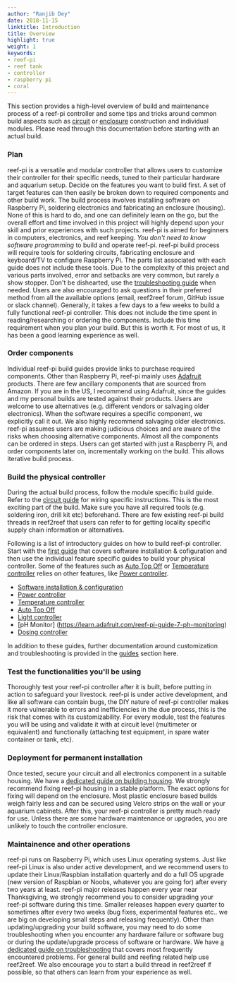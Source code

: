 ```yaml
---
author: "Ranjib Dey"
date: 2018-11-15
linktitle: Introduction
title: Overview
highlight: true
weight: 1
keywords:
- reef-pi
- reef tank
- controller
- raspberry pi
- coral
---
```


This section provides a high-level overview of build and maintenance process of a reef-pi controller and some tips and tricks around common build aspects such as [circuit](/guides/electronics) or [enclosure](/guides/housing) construction and individual modules. Please read through this documentation before starting with an actual build.

### Plan

reef-pi is a versatile and modular controller that allows users to customize their controller for their specific needs, tuned to their particular hardware and aquarium setup. Decide on the features you want to build first. A set of target features can then easily be broken down to required components and other build work. The build process involves installing software on Raspberry Pi, soldering electronics and fabricating an enclosure (housing). None of this is hard to do, and one can definitely learn on the go, but the overall effort and time involved in this project will highly depend upon your skill and prior experiences with such projects. reef-pi is aimed for beginners in computers, electronics, and reef keeping. *You don't need to know software programming* to build and operate reef-pi. reef-pi build process will require tools for soldering circuits, fabricating enclosure and keyboard/TV to configure Raspberry Pi. The parts list associated with each guide does not include these tools. Due to the complexity of this project and various parts involved, error and setbacks are very common, but rarely a show stopper. Don't be dishearted, use the [troubleshooting guide](/guides/troubleshooting/) when needed. Users are also encouraged to ask questions in their preferred method from all the available options (email, reef2reef forum, GitHub issue or slack channel). Generally, it takes a few days to a few weeks to build a fully functional reef-pi controller. This does not include the time spent in reading/researching or ordering the components. Include this time requirement when you plan your build. But this is worth it. For most of us, it has been a good learning experience as well.

### Order components

Individual reef-pi build guides provide links to purchase required components. Other than Raspberry Pi, reef-pi mainly uses [Adafruit](https://www.adafruit.com) products. There are few ancillary components that are sourced from Amazon. If you are in the US, I recommend using Adafruit, since the guides and my personal builds are tested against their products. Users are welcome to use alternatives (e.g. different vendors or salvaging older electronics). When the software requires a specific component, we explicitly call it out. We also highly recommend salvaging older electronics. reef-pi assumes users are making judicious choices and are aware of the risks when choosing alternative components. Almost all the components can be ordered in steps. Users can get started with just a Raspberry Pi, and order components later on, incrementally working on the build. This allows iterative build process.

### Build the physical controller

During the actual build process, follow the module specific build guide. Refer to the [circuit guide](/guides/electronics) for wiring specific instructions. This is the most exciting part of the build. Make sure you have all required tools (e.g. soldering iron, drill kit etc) beforehand. There are few existing reef-pi build threads in reef2reef that users can refer to for getting locality specific supply chain information or alternatives.

Following is a list of introductory guides on how to build reef-pi controller. Start with the [first guide](https://learn.adafruit.com/reef-pi-installation-and-configuration) that covers software installation & cofiguration and then use the individual feature specific guides to build your physical controller. Some of the features such as [Auto Top Off](https://learn.adafruit.com/reef-pi-water-level-controller) or [Temperature controller](https://learn.adafruit.com/reef-pi-guide-3-temperature-controller) relies on other features, like [Power controller](https://learn.adafruit.com/reef-pi-power-controller).

  - [Software installation & configuration](https://learn.adafruit.com/reef-pi-installation-and-configuration)
  - [Power controller](https://learn.adafruit.com/reef-pi-power-controller)
  - [Temperature controller](https://learn.adafruit.com/reef-pi-guide-3-temperature-controller)
  - [Auto Top Off]( https://learn.adafruit.com/reef-pi-water-level-controller)
  - [Light controller](https://learn.adafruit.com/reef-pi-lighting-controller)
  - [pH Monitor] (https://learn.adafruit.com/reef-pi-guide-7-ph-monitoring)
  - [Dosing controller](https://learn.adafruit.com/reef-pi-guide-5-dosing-controller)

In addition to these guides, further documentation around customization and troubleshooting is provided in the [guides](/guides) section here.

### Test the functionalities you'll be using

Thoroughly test your reef-pi controller after it is built, before putting in action to safeguard your livestock. reef-pi is under active development, and like all software can contain bugs, the DIY nature of reef-pi controller makes it more vulnerable to errors and inefficiencies in the due process, this is the risk that comes with its customizability. For every module, test the features you will be using and validate it with at circuit level (multimeter or equivalent) and functionally (attaching test equipment, in spare water container or tank, etc).

### Deployment for permanent installation

Once tested, secure your circuit and all electronics component in a suitable housing. We have a [dedicated guide on building housing](/guides/housing). We strongly recommend fixing reef-pi housing in a stable platform. The exact options for fixing will depend on the enclosure. Most plastic enclosure based builds weigh fairly less and can be secured using Velcro strips on the wall or your aquarium cabinets. After this, your reef-pi controller is pretty much ready for use. Unless there are some hardware maintenance or upgrades, you are unlikely to touch the controller enclosure.

### Maintainence and other operations

reef-pi runs on Raspberry Pi, which uses Linux operating systems. Just like reef-pi Linux is also under active development, and we recommend users to update their Linux/Raspbian installation quarterly and do a full OS upgrade (new version of Raspbian or Noobs, whatever you are going for) after every two years at least. reef-pi major releases happen every year near Thanksgiving, we strongly recommend you to consider upgrading your reef-pi software during this time. Smaller releases happen every quarter to sometimes after every two weeks (bug fixes, experimental features etc.. we are big on developing small steps and releasing frequently).
Other than updating/upgrading your build software, you may need to do some troubleshooting when you encounter any hardware failure or software bug or during the update/upgrade process of software or hardware. We have [a dedicated guide on troubleshooting](/guides/troubleshooting) that covers most frequently encountered problems. For general build and reefing related help use reef2reef. We also encourage you to start a build thread in reef2reef if possible, so that others can learn from your experience as well.
